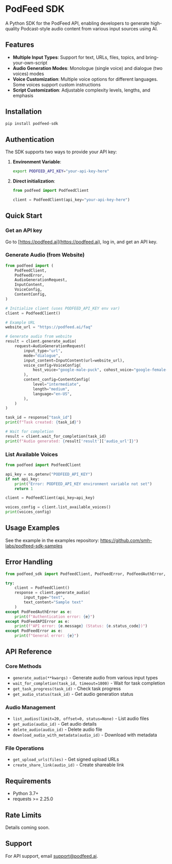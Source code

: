 # PodFeed SDK

A Python SDK for the PodFeed API, enabling developers to generate high-quality Podcast-style audio content from various input sources using AI.

## Features

- **Multiple Input Types**: Support for text, URLs, files, topics, and bring-your-own-script
- **Audio Generation Modes**: Monologue (single voice) and dialogue (two voices) modes
- **Voice Customization**: Multiple voice options for different languages. Some voices support custom instructions
- **Script Customization**: Adjustable complexity levels, lengths, and emphasis


## Installation

```bash
pip install podfeed-sdk
```


## Authentication

The SDK supports two ways to provide your API key:

1. **Environment Variable**:
   ```bash
   export PODFEED_API_KEY="your-api-key-here"
   ```

2. **Direct initialization**:
   ```python
   from podfeed import PodfeedClient
   
   client = PodfeedClient(api_key="your-api-key-here")
   ```

## Quick Start


### Get an API key
Go to [https://podfeed.ai](https://podfeed.ai), log in, and get an API key.

### Generate Audio (from Website)

```python
from podfeed import (
    PodfeedClient,
    PodfeedError,
    AudioGenerationRequest,
    InputContent,
    VoiceConfig,
    ContentConfig,
)

# Initialize client (uses PODFEED_API_KEY env var)
client = PodfeedClient()

# Example URL
website_url = "https://podfeed.ai/faq"

# Generate audio from website
result = client.generate_audio(
    request=AudioGenerationRequest(
        input_type="url",
        mode="dialogue",
        input_content=InputContent(url=website_url),
        voice_config=VoiceConfig(
            host_voice="google-male-puck", cohost_voice="google-female-leda"
        ),
        content_config=ContentConfig(
            level="intermediate",
            length="medium",
            language="en-US",
        ),
    )
)

task_id = response["task_id"]
print(f"Task created: {task_id}")

# Wait for completion
result = client.wait_for_completion(task_id)
print(f"Audio generated: {result['result']['audio_url']}")
```

### List Available Voices

```python
from podfeed import PodfeedClient

api_key = os.getenv("PODFEED_API_KEY")
if not api_key:
    print("Error: PODFEED_API_KEY environment variable not set")
    return 1

client = PodfeedClient(api_key=api_key)

voices_config = client.list_available_voices()
print(voices_config)
```

## Usage Examples
See the example in the examples repository: https://github.com/smh-labs/podfeed-sdk-samples

## Error Handling

```python
from podfeed_sdk import PodfeedClient, PodfeedError, PodfeedAuthError, PodfeedAPIError

try:
    client = PodfeedClient()
    response = client.generate_audio(
        input_type="text",
        text_content="Sample text"
    )
except PodFeedAuthError as e:
    print(f"Authentication error: {e}")
except PodFeedAPIError as e:
    print(f"API error: {e.message} (Status: {e.status_code})")
except PodFeedError as e:
    print(f"General error: {e}")
```

## API Reference

### Core Methods

- `generate_audio(**kwargs)` - Generate audio from various input types
- `wait_for_completion(task_id, timeout=1800)` - Wait for task completion
- `get_task_progress(task_id)` - Check task progress
- `get_audio_status(task_id)` - Get audio generation status

### Audio Management

- `list_audios(limit=20, offset=0, status=None)` - List audio files
- `get_audio(audio_id)` - Get audio details
- `delete_audio(audio_id)` - Delete audio file
- `download_audio_with_metadata(audio_id)` - Download with metadata

### File Operations

- `get_upload_urls(files)` - Get signed upload URLs
- `create_share_link(audio_id)` - Create shareable link


## Requirements

- Python 3.7+
- requests >= 2.25.0

## Rate Limits
Details coming soon.

## Support

For API support, email support@podfeed.ai.